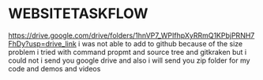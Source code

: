 # WEBSITETASKFLOW
https://drive.google.com/drive/folders/1hnVP7_WPIfhpXyRRmQ1KPbjPRNH7FhDy?usp=drive_link 
i was not able to add to github because of the size problem i tried with command propmt and source tree and gitkraken but i could  not 
i send you google drive and also i will send you zip folder for my code and demos and videos 
